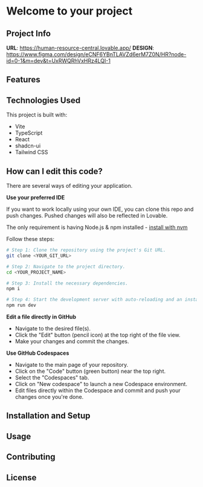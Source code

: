 # Welcome to your project

## Project Info

<!-- Add a brief project description here -->

**URL**: https://human-resource-central.lovable.app/
**DESIGN**: https://www.figma.com/design/eCNF6YBnTLAVZd6erM7Z0N/HR?node-id=0-1&m=dev&t=UxRWQRhVxHRz4LQI-1

## Features

<!-- List the key features of the project here -->

## Technologies Used

This project is built with:

- Vite
- TypeScript
- React
- shadcn-ui
- Tailwind CSS

## How can I edit this code?

There are several ways of editing your application.

**Use your preferred IDE**

If you want to work locally using your own IDE, you can clone this repo and push changes. Pushed changes will also be reflected in Lovable.

The only requirement is having Node.js & npm installed - [install with nvm](https://github.com/nvm-sh/nvm#installing-and-updating)

Follow these steps:

```sh
# Step 1: Clone the repository using the project's Git URL.
git clone <YOUR_GIT_URL>

# Step 2: Navigate to the project directory.
cd <YOUR_PROJECT_NAME>

# Step 3: Install the necessary dependencies.
npm i

# Step 4: Start the development server with auto-reloading and an instant preview.
npm run dev
```

**Edit a file directly in GitHub**

- Navigate to the desired file(s).
- Click the "Edit" button (pencil icon) at the top right of the file view.
- Make your changes and commit the changes.

**Use GitHub Codespaces**

- Navigate to the main page of your repository.
- Click on the "Code" button (green button) near the top right.
- Select the "Codespaces" tab.
- Click on "New codespace" to launch a new Codespace environment.
- Edit files directly within the Codespace and commit and push your changes once you're done.

## Installation and Setup

## Usage

<!-- Explain how to use the project here -->

## Contributing

<!-- Add guidelines for contributing here -->

## License

<!-- Add license information here -->
